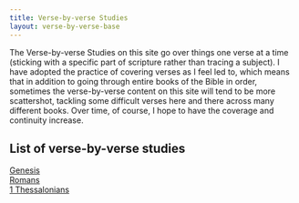 ```yaml
---
title: Verse-by-verse Studies
layout: verse-by-verse-base
---
```


<!--

The verse-by-verse studies on this site provide detailed interpretation, in the manner of an opinionated technical commentary. Their primary purpose is to establish the meaning of the text with a rigorous, step-by-step approach that leaves nothing out, sacrificing a degree of brevity for depth.

So what is the difference between the verse-by-verse studies and study notes on this site? The short version is that the verse-by-verse studies justify the interpretations presented, while the study notes simply assert them. The study notes also contain helpful notes for intermediate students of Greek/Hebrew (notes not so much focused on establishing meaning as saving time for such students), while the verse-by-verse studies often include an embedded original translation of the text (currently more for the Greek New Testament than the Hebrew Old Testament; my Greek is stronger than my Hebrew).
-->

The Verse-by-verse Studies on this site go over things one verse at a time (sticking with a specific part of scripture rather than tracing a subject). I have adopted the practice of covering verses as I feel led to, which means that in addition to going through entire books of the Bible in order, sometimes the verse-by-verse content on this site will tend to be more scattershot, tackling some difficult verses here and there across many different books. Over time, of course, I hope to have the coverage and continuity increase.

## List of verse-by-verse studies

<div class="list-item">
	<div class="list-item-title-row">
		<a href="genesis" class="list-item-title">Genesis</a>
	</div>
</div>

<div class="list-item">
	<div class="list-item-title-row">
		<a href="romans" class="list-item-title">Romans</a>
	</div>
</div>

<div class="list-item">
	<div class="list-item-title-row">
		<a href="1-thessalonians" class="list-item-title">1 Thessalonians</a>
	</div>
</div>

<!-- <ul> -->
<!-- <li><a href="genesis">Genesis</a></li> -->
<!-- <li><a href="exodus">Exodus</a></li> -->
<!-- <li><a href="leviticus">Leviticus</a></li> -->
<!-- <li><a href="numbers">Numbers</a></li> -->
<!-- <li><a href="deuteronomy">Deuteronomy</a></li> -->
<!-- <li><a href="joshua">Joshua</a></li> -->
<!-- <li><a href="judges">Judges</a></li> -->
<!-- <li><a href="ruth">Ruth</a></li> -->
<!-- <li><a href="1-samuel">1 Samuel</a></li> -->
<!-- <li><a href="2-samuel">2 Samuel</a></li> -->
<!-- <li><a href="1-kings">1 Kings</a></li> -->
<!-- <li><a href="2-kings">2 Kings</a></li> -->
<!-- <li><a href="1-chronicles">1 Chronicles</a></li> -->
<!-- <li><a href="2-chronicles">2 Chronicles</a></li> -->
<!-- <li><a href="ezra">Ezra</a></li> -->
<!-- <li><a href="nehemiah">Nehemiah</a></li> -->
<!-- <li><a href="esther">Esther</a></li> -->
<!-- <li><a href="job">Job</a></li> -->
<!-- <li><a href="psalm">Psalm</a></li> -->
<!-- <li><a href="proverbs">Proverbs</a></li> -->
<!-- <li><a href="ecclesiastes">Ecclesiastes</a></li> -->
<!-- <li><a href="song-of-solomon">Song of Solomon</a></li> -->
<!-- <li><a href="isaiah">Isaiah</a></li> -->
<!-- <li><a href="jeremiah">Jeremiah</a></li> -->
<!-- <li><a href="lamentations">Lamentations</a></li> -->
<!-- <li><a href="ezekiel">Ezekiel</a></li> -->
<!-- <li><a href="daniel">Daniel</a></li> -->
<!-- <li><a href="hosea">Hosea</a></li> -->
<!-- <li><a href="joel">Joel</a></li> -->
<!-- <li><a href="amos">Amos</a></li> -->
<!-- <li><a href="obadiah">Obadiah</a></li> -->
<!-- <li><a href="jonah">Jonah</a></li> -->
<!-- <li><a href="micah">Micah</a></li> -->
<!-- <li><a href="nahum">Nahum</a></li> -->
<!-- <li><a href="habakkuk">Habakkuk</a></li> -->
<!-- <li><a href="zephaniah">Zephaniah</a></li> -->
<!-- <li><a href="haggai">Haggai</a></li> -->
<!-- <li><a href="zechariah">Zechariah</a></li> -->
<!-- <li><a href="malachi">Malachi</a></li> -->
<!-- <li><a href="matthew">Matthew</a></li> -->
<!-- <li><a href="mark">Mark</a></li> -->
<!-- <li><a href="luke">Luke</a></li> -->
<!-- <li><a href="john">John</a></li> -->
<!-- <li><a href="acts">Acts</a></li> -->
<!-- <li><a href="romans">Romans</a></li> -->
<!-- <li><a href="1-corinthians">1 Corinthians</a></li> -->
<!-- <li><a href="2-corinthians">2 Corinthians</a></li> -->
<!-- <li><a href="galatians">Galatians</a></li> -->
<!-- <li><a href="ephesians">Ephesians</a></li> -->
<!-- <li><a href="philippians">Philippians</a></li> -->
<!-- <li><a href="colossians">Colossians</a></li> -->
<!-- <li><a href="1-thessalonians">1 Thessalonians</a></li> -->
<!-- <li><a href="2-thessalonians">2 Thessalonians</a></li> -->
<!-- <li><a href="1-timothy">1 Timothy</a></li> -->
<!-- <li><a href="2-timothy">2 Timothy</a></li> -->
<!-- <li><a href="titus">Titus</a></li> -->
<!-- <li><a href="philemon">Philemon</a></li> -->
<!-- <li><a href="hebrews">Hebrews</a></li> -->
<!-- <li><a href="james">James</a></li> -->
<!-- <li><a href="1-peter">1 Peter</a></li> -->
<!-- <li><a href="2-peter">2 Peter</a></li> -->
<!-- <li><a href="1-john">1 John</a></li> -->
<!-- <li><a href="2-john">2 John</a></li> -->
<!-- <li><a href="3-john">3 John</a></li> -->
<!-- <li><a href="jude">Jude</a></li> -->
<!-- <li><a href="revelation">Revelation</a></li> -->
<!-- </ul> -->
